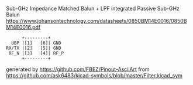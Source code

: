 Sub-GHz Impedance Matched Balun + LPF integrated Passive
Sub-GHz Balun
https://www.johansontechnology.com/datasheets/0850BM14E0016/0850BM14E0016.pdf


	      +---------+
	  UBP |[1]   [6]| GND
	RX/TX |[2]   [5]| GND
	 RF_N |[3]   [4]| RF_P
	      +---------+


generated by https://github.com/FBEZ/Pinout-AsciiArt from https://github.com/ask6483/kicad-symbols/blob/master/Filter.kicad_sym